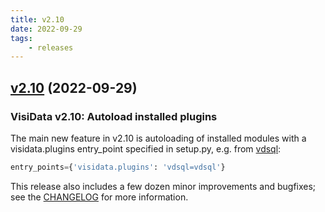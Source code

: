 ```yaml
---
title: v2.10
date: 2022-09-29
tags:
    - releases
---
```


## [v2.10](https://github.com/saulpw/visidata/releases/tag/v2.10) (2022-09-29)


### VisiData v2.10: Autoload installed plugins

The main new feature in v2.10 is autoloading of installed modules with a visidata.plugins entry_point specified in setup.py, e.g. from [vdsql](https://github.com/visidata/vdsql/blob/develop/setup.py):

```python
entry_points={'visidata.plugins': 'vdsql=vdsql'}
```

This release also includes a few dozen minor improvements and bugfixes; see the [CHANGELOG](https://github.com/saulpw/visidata/blob/develop/CHANGELOG.md) for more information.
